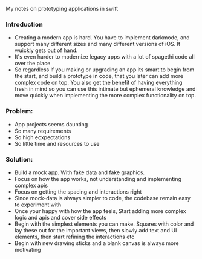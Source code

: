 My notes on prototyping applications in swift<!--more-->

### Introduction
- Creating a modern app is hard. You have to implement darkmode, and support many different sizes and many different versions of iOS. It wuickly gets out of hand.
- It's even harder to modernize legacy apps with a lot of spagethi code all over the place
- So regardless if you making or upgrading an app its smart to begin from the start, and build a prototype in code, that you later can add more complex code on top. You also get the benefit of having everything fresh in mind so you can use this intimate but ephemeral knowledge and move quickly when implementing the more complex functionality on top.

### Problem:
- App projects seems daunting
- So many requirements
- So high ecxpectations
- So little time and resources to use

### Solution:
- Build a mock app. With fake data and fake graphics.
- Focus on how the app works, not understanding and implementing complex apis
- Focus on getting the spacing and interactions right
- Since mock-data is always simpler to code, the codebase remain easy to experiment with
- Once your happy with how the app feels, Start adding more complex logic and apis and cover side effects
- Begin with the simplest elements you can make. Squares with color and lay these out for the important views, then slowly add text and UI elements, then start refining the interactions etc
- Begin with new drawing sticks and a blank canvas is always more motivating
